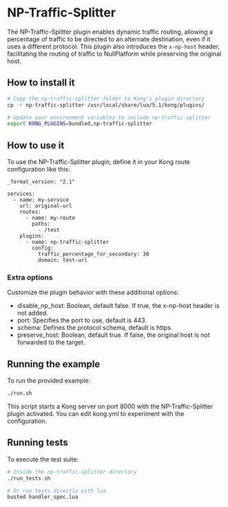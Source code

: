 # NP-Traffic-Splitter

The NP-Traffic-Splitter plugin enables dynamic traffic routing, allowing a percentage of traffic to be directed to an alternate destination, even if it uses a different protocol. This plugin also introduces the `x-np-host` header, facilitating the routing of traffic to NullPlatform while preserving the original host.


## How to install it

```bash
# Copy the np-traffic-splitter folder to Kong's plugin directory
cp -r np-traffic-splitter /usr/local/share/lua/5.1/kong/plugins/

# Update your environment variables to include np-traffic-splitter
export KONG_PLUGINS=bundled,np-traffic-splitter
```

## How to use it

To use the NP-Traffic-Splitter plugin, define it in your Kong route configuration like this:

```
_format_version: "2.1"
      
services:
  - name: my-service
    url: original-url
    routes:
      - name: my-route
        paths:
          - /test
    plugins:
      - name: np-traffic-splitter
        config:
          traffic_percentage_for_secondary: 30
          domain: test-url
```

### Extra options

Customize the plugin behavior with these additional options:

- disable_np_host: Boolean, default false. If true, the x-np-host header is not added.
- port: Specifies the port to use, default is 443.
- schema: Defines the protocol schema, default is https.
- preserve_host: Boolean, default true. If false, the original host is not forwarded to the target.

## Running the example

To run the provided example:

```bash
./run.sh
```

This script starts a Kong server on port 8000 with the NP-Traffic-Splitter plugin activated. You can edit kong.yml to experiment with the configuration.


## Running tests

To execute the test suite:

```bash
# Inside the np-traffic-splitter directory
./run_tests.sh

# Or run tests directly with lua
busted handler_spec.lua

```

